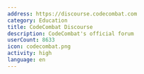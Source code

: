 ```yaml
---
address: https://discourse.codecombat.com
category: Education
title: CodeCombat Discourse
description: CodeCombat's official forum
userCount: 8633
icon: codecombat.png
activity: high
language: en
---
```

